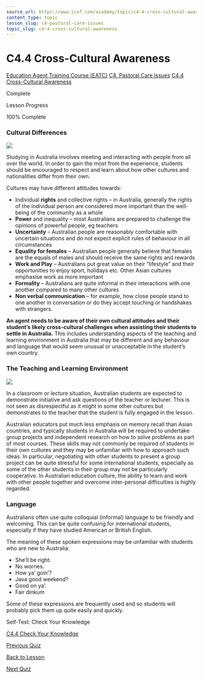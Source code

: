 ```yaml
---
source_url: https://www.icef.com/academy/topic/c4-4-cross-cultural-awareness/
content_type: topic
lesson_slug: c4-pastoral-care-issues
topic_slug: c4-4-cross-cultural-awareness
---
```


# C4.4 Cross-Cultural Awareness

[Education Agent Training Course (EATC)](https://www.icef.com/academy/courses/education-agent-training-course-eatc/) [C4. Pastoral Care Issues](https://www.icef.com/academy/lessons/c4-pastoral-care-issues/) [C4.4 Cross-Cultural Awareness](https://www.icef.com/academy/topic/c4-4-cross-cultural-awareness/)

Complete

Lesson Progress 

100% Complete 

### Cultural Differences

![](https://www.icef.com/academy/wp-content/uploads/2022/09/haseeb-jamil-zbg2-gyo_hM-unsplash-1024x683.jpg)

Studying in Australia involves meeting and interacting with people from all over the world. In order to gain the most from the experience, students should be encouraged to respect and learn about how other cultures and nationalities differ from their own.

Cultures may have different attitudes towards:

  * Individual **rights** and collective rights – in Australia, generally the rights of the individual person are considered more important than the well-being of the community as a whole
  * **Power** and inequality – most Australians are prepared to challenge the opinions of powerful people, eg teachers
  * **Uncertainty** – Australian people are reasonably comfortable with uncertain situations and do not expect explicit rules of behaviour in all circumstances
  * **Equality for females** – Australian people generally believe that females are the equals of males and should receive the same rights and rewards
  * **Work and Play** – Australians put great value on their “lifestyle” and their opportunities to enjoy sport, holidays etc. Other Asian cultures emphasise work as more important
  * **Formality** – Australians are quite informal in their interactions with one another compared to many other cultures
  * **Non verbal communication** – for example, how close people stand to one another in conversation or do they accept touching or handshakes with strangers.



**An agent needs to be aware of their own cultural attitudes and their student’s likely cross-cultural challenges when assisting their students to settle in Australia.** This includes understanding aspects of the teaching and learning environment in Australia that may be different and any behaviour and language that would seem unusual or unacceptable in the student’s own country.

### The Teaching and Learning Environment

![](https://www.icef.com/academy/wp-content/uploads/2022/09/cx-insight-YloghyfD7e8-unsplash-edited-scaled.jpg)

In a classroom or lecture situation, Australian students are expected to demonstrate initiative and ask questions of the teacher or lecturer. This is not seen as disrespectful as it might in some other cultures but demonstrates to the teacher that the student is fully engaged in the lesson.

Australian educators put much less emphasis on memory recall than Asian countries, and typically students in Australia will be required to undertake group projects and independent research on how to solve problems as part of most courses. These skills may not commonly be required of students in their own cultures and they may be unfamiliar with how to approach such ideas. In particular, negotiating with other students to present a group project can be quite stressful for some international students, especially as some of the other students in their group may not be particularly cooperative. In Australian education culture, the ability to learn and work with other people together and overcome inter-personal difficulties is highly regarded.

### Language

Australians often use quite colloquial (informal) language to be friendly and welcoming. This can be quite confusing for international students, especially if they have studied American or British English.

The meaning of these spoken expressions may be unfamiliar with students who are new to Australia:

  * She’ll be right.
  * No worries.
  * How ya’ goin’?
  * Java good weekend?
  * Good on ya’.
  * Fair dinkum



Some of these expressions are frequently used and so students will probably pick them up quite easily and quickly.

Self-Test: Check Your Knowledge

[ C4.4 Check Your Knowledge ](https://www.icef.com/academy/quizzes/c4-4-check-your-knowledge/)

[ Previous Quiz ](https://www.icef.com/academy/quizzes/c4-3-check-your-knowledge/)

[Back to Lesson](https://www.icef.com/academy/lessons/c4-pastoral-care-issues/)

[ Next Quiz ](https://www.icef.com/academy/quizzes/c4-4-check-your-knowledge/)
